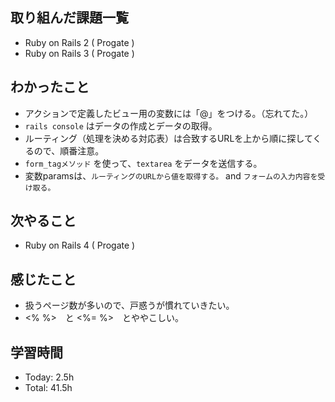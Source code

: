 ## 取り組んだ課題一覧
- Ruby on Rails 2 ( Progate )
- Ruby on Rails 3 ( Progate ) 
## わかったこと
- アクションで定義したビュー用の変数には「@」をつける。（忘れてた。）
- ```rails console``` はデータの作成とデータの取得。
- ルーティング（処理を決める対応表）は合致するURLを上から順に探してくるので、順番注意。
- ```form_tagメソッド``` を使って、```textarea``` をデータを送信する。
- 変数paramsは、```ルーティングのURLから値を取得する。``` and ```フォームの入力内容を受け取る。```
## 次やること
- Ruby on Rails 4 ( Progate )
## 感じたこと
- 扱うページ数が多いので、戸惑うが慣れていきたい。
- <% %>　と <%= %>　とややこしい。
## 学習時間
- Today: 2.5h
- Total: 41.5h
